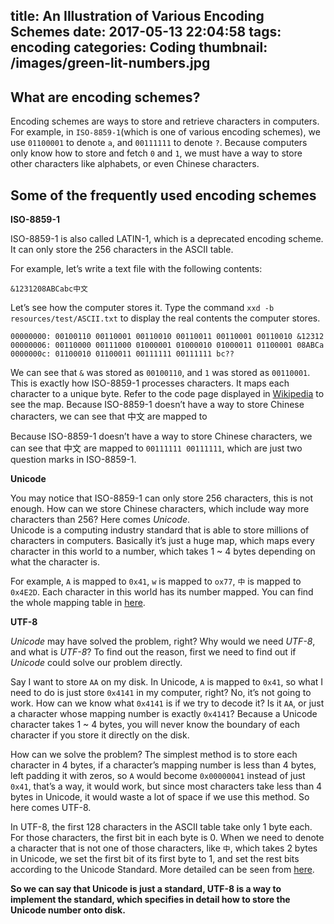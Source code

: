 title: An Illustration of Various Encoding Schemes
date: 2017-05-13 22:04:58
tags: encoding
categories: Coding
thumbnail: /images/green-lit-numbers.jpg
---

## What are encoding schemes?

Encoding schemes are ways to store and retrieve characters in computers. For example, in `ISO-8859-1`(which is one of various encoding schemes), we use `01100001` to denote `a`, and `00111111` to denote `?`. Because computers only know how to store and fetch `0` and `1`, we must have a way to store other characters like alphabets, or even Chinese characters.

## Some of the frequently used encoding schemes

**ISO-8859-1**

ISO-8859-1 is also called LATIN-1, which is a deprecated encoding scheme. It can only store the 256 characters in the ASCII table.

For example, let’s write a text file with the following contents:

```
&1231208ABCabc中文
```

Let’s see how the computer stores it. Type the command `xxd -b resources/test/ASCII.txt` to display the real contents the computer stores.

```
00000000: 00100110 00110001 00110010 00110011 00110001 00110010 &12312
00000006: 00110000 00111000 01000001 01000010 01000011 01100001 08ABCa
0000000c: 01100010 01100011 00111111 00111111 bc??
```

We can see that `&` was stored as `00100110`, and `1` was stored as `00110001`. This is exactly how ISO-8859-1 processes characters. It maps each character to a unique byte. Refer to the code page displayed in [Wikipedia](https://en.wikipedia.org/wiki/ISO/IEC*8859-1) to see the map. Because ISO-8859-1 doesn’t have a way to store Chinese characters, we can see that 中文 are mapped to

Because ISO-8859-1 doesn’t have a way to store Chinese characters, we can see that 中文 are mapped to `00111111 00111111`, which are just two question marks in ISO-8859-1.

**Unicode**

You may notice that ISO-8859-1 can only store 256 characters, this is not enough. How can we store Chinese characters, which include way more characters than 256? Here comes *Unicode*.  
Unicode is a computing industry standard that is able to store millions of characters in computers. Basically it’s just a huge map, which maps every character in this world to a number, which takes 1 ~ 4 bytes depending on what the character is.

For example, `A` is mapped to `0x41`, `w` is mapped to `ox77`, `中` is mapped to `0x4E2D`. Each character in this world has its number mapped. You can find the whole mapping table in [here](https://unicode-table.com/en/#control-character).

**UTF-8**

*Unicode* may have solved the problem, right? Why would we need *UTF-8*, and what is *UTF-8*? To find out the reason, first we need to find out if *Unicode* could solve our problem directly.

Say I want to store `AA` on my disk. In Unicode, `A` is mapped to `0x41`, so what I need to do is just store `0x4141` in my computer, right? No, it’s not going to work. How can we know what `0x4141` is if we try to decode it? Is it `AA`, or just a character whose mapping number is exactly `0x4141`? Because a Unicode character takes 1 ~ 4 bytes, you will never know the boundary of each character if you store it directly on the disk.

How can we solve the problem? The simplest method is to store each character in 4 bytes, if a character’s mapping number is less than 4 bytes, left padding it with zeros, so `A` would become `0x00000041` instead of just `0x41`, that’s a way, it would work, but since most characters take less than 4 bytes in Unicode, it would waste a lot of space if we use this method. So here comes UTF-8.

In UTF-8, the first 128 characters in the ASCII table take only 1 byte each.  
For those characters, the first bit in each byte is 0\. When we need to denote a character that is not one of those characters, like `中`, which takes 2 bytes in Unicode, we set the first bit of its first byte to 1, and set the rest bits according to the Unicode Standard. More detailed can be seen from [here](https://en.wikipedia.org/wiki/UTF-8#Description).

**So we can say that Unicode is just a standard, UTF-8 is a way to implement the standard, which specifies in detail how to store the Unicode number onto disk.**
